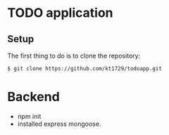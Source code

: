 # TODO  application

## Setup

The first thing to do is to clone the repository:

```sh
$ git clone https://github.com/kt1729/todoapp.git
```

# Backend 
- npm init
- installed express mongoose.
